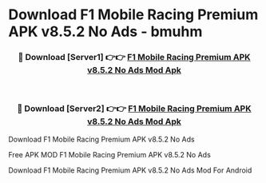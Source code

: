 # Download F1 Mobile Racing Premium APK v8.5.2 No Ads - bmuhm



<div align="center">
<h3>🔴 Download [Server1] 👉👉 <a href="https://momento.my/?title=F1_Mobile_Racing_Premium_APK_v8.5.2_No_Ads">F1 Mobile Racing Premium APK v8.5.2 No Ads Mod Apk</a></h3><br>

<h3>🔴 Download [Server2] 👉👉 <a href="https://momento.my/?title=F1_Mobile_Racing_Premium_APK_v8.5.2_No_Ads">F1 Mobile Racing Premium APK v8.5.2 No Ads Mod Apk</a></h3>
</div>



Download F1 Mobile Racing Premium APK v8.5.2 No Ads 

Free APK MOD F1 Mobile Racing Premium APK v8.5.2 No Ads 

Download F1 Mobile Racing Premium APK v8.5.2 No Ads Mod For Android
